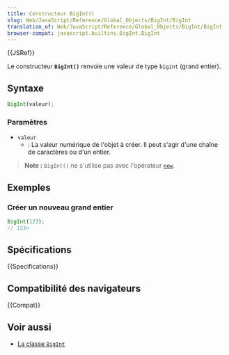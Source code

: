 ```yaml
---
title: Constructeur BigInt()
slug: Web/JavaScript/Reference/Global_Objects/BigInt/BigInt
translation_of: Web/JavaScript/Reference/Global_Objects/BigInt/BigInt
browser-compat: javascript.builtins.BigInt.BigInt
---
```


{{JSRef}}

Le constructeur **`BigInt()`** renvoie une valeur de type `bigint` (grand entier).

## Syntaxe

```js
BigInt(valeur);
```

### Paramètres

- `valeur`
  - : La valeur numérique de l'objet à créer. Il peut s'agir d'une chaîne de caractères ou d'un entier.

> **Note :** `BigInt()` ne s'utilise pas avec l'opérateur [`new`](/fr/docs/Web/JavaScript/Reference/Operators/new).

## Exemples

### Créer un nouveau grand entier

```js
BigInt(123);
// 123n
```

## Spécifications

{{Specifications}}

## Compatibilité des navigateurs

{{Compat}}

## Voir aussi

- [La classe `BigInt`](/fr/docs/Web/JavaScript/Reference/Global_Objects/BigInt)
